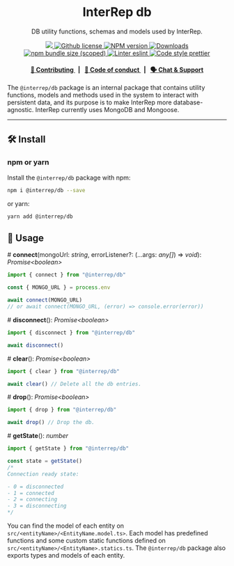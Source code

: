 <p align="center">
    <h1 align="center">
        InterRep db
    </h1>
    <p align="center">DB utility functions, schemas and models used by InterRep.</p>
</p>

<p align="center">
    <a href="https://github.com/InterRep">
        <img src="https://img.shields.io/badge/project-InterRep-blue.svg?style=flat-square">
    </a>
    <a href="https://github.com/interrep/interrep.js/blob/main/LICENSE">
        <img alt="Github license" src="https://img.shields.io/github/license/interrep/interrep.js.svg?style=flat-square">
    </a>
    <a href="https://www.npmjs.com/package/@interrep/db">
        <img alt="NPM version" src="https://img.shields.io/npm/v/@interrep/db?style=flat-square" />
    </a>
    <a href="https://npmjs.org/package/@interrep/db">
        <img alt="Downloads" src="https://img.shields.io/npm/dm/@interrep/db.svg?style=flat-square" />
    </a>
    <a href="https://bundlephobia.com/package/@interrep/db">
        <img alt="npm bundle size (scoped)" src="https://img.shields.io/bundlephobia/minzip/@interrep/db" />
    </a>
    <a href="https://eslint.org/">
        <img alt="Linter eslint" src="https://img.shields.io/badge/linter-eslint-8080f2?style=flat-square&logo=eslint" />
    </a>
    <a href="https://prettier.io/">
        <img alt="Code style prettier" src="https://img.shields.io/badge/code%20style-prettier-f8bc45?style=flat-square&logo=prettier" />
    </a>
</p>

<div align="center">
    <h4>
        <a href="https://docs.interrep.link/contributing">
            👥 Contributing
        </a>
        <span>&nbsp;&nbsp;|&nbsp;&nbsp;</span>
        <a href="https://docs.interrep.link/code-of-conduct">
            🤝 Code of conduct
        </a>
        <span>&nbsp;&nbsp;|&nbsp;&nbsp;</span>
        <a href="https://t.me/interrep">
            🗣️ Chat &amp; Support
        </a>
    </h4>
</div>

The `@interrep/db` package is an internal package that contains utility functions, models and methods used in the system to interact with persistent data, and its purpose is to make InterRep more database-agnostic. InterRep currently uses MongoDB and Mongoose.

---

## 🛠 Install

### npm or yarn

Install the `@interrep/db` package with npm:

```bash
npm i @interrep/db --save
```

or yarn:

```bash
yarn add @interrep/db
```

## 📜 Usage

\# **connect**(mongoUrl: _string_, errorListener?: (...args: _any[]_) => _void_): _Promise<boolean\>_

```typescript
import { connect } from "@interrep/db"

const { MONGO_URL } = process.env

await connect(MONGO_URL)
// or await connect(MONGO_URL, (error) => console.error(error))
```

\# **disconnect**(): _Promise<boolean\>_

```typescript
import { disconnect } from "@interrep/db"

await disconnect()
```

\# **clear**(): _Promise<boolean\>_

```typescript
import { clear } from "@interrep/db"

await clear() // Delete all the db entries.
```

\# **drop**(): _Promise<boolean\>_

```typescript
import { drop } from "@interrep/db"

await drop() // Drop the db.
```

\# **getState**(): _number_

```typescript
import { getState } from "@interrep/db"

const state = getState()
/*
Connection ready state:

- 0 = disconnected
- 1 = connected
- 2 = connecting
- 3 = disconnecting
*/
```

You can find the model of each entity on `src/<entityName>/<EntityName.model.ts>`. Each model has predefined functions and some custom static functions defined on `src/<entityName>/<EntityName>.statics.ts`. The `@interrep/db` package also exports types and models of each entity.

